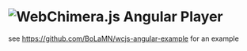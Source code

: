 # <img alt="WebChimera.js Angular Player" src="https://cloud.githubusercontent.com/assets/1777923/10426386/8409b59a-70e8-11e5-8237-8578a7f9897b.png">

see https://github.com/BoLaMN/wcjs-angular-example for an example 
